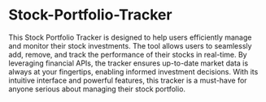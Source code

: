 # Stock-Portfolio-Tracker

This Stock Portfolio Tracker is designed to help users efficiently manage and monitor their stock investments. The tool allows users to seamlessly add, remove, and track the performance of their stocks in real-time. By leveraging financial APIs, the tracker ensures up-to-date market data is always at your fingertips, enabling informed investment decisions. With its intuitive interface and powerful features, this tracker is a must-have for anyone serious about managing their stock portfolio.

